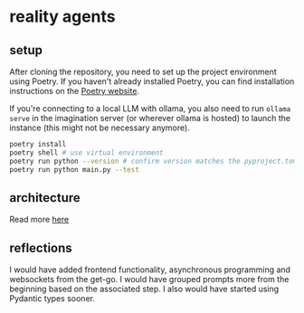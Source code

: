 # reality agents

## setup

After cloning the repository, you need to set up the project environment using Poetry. If you haven't already installed Poetry, you can find installation instructions on the [Poetry website](https://python-poetry.org/docs/).

If you're connecting to a local LLM with ollama, you also need to run `ollama serve` in the imagination server (or wherever ollama is hosted) to launch the instance (this might not be necessary anymore).

 ```bash
 poetry install
 poetry shell # use virtual environment
 poetry run python --version # confirm version matches the pyproject.toml
 poetry run python main.py --test
```


## architecture

Read more [here](./reality_agents/README.md)


## reflections

I would have added frontend functionality, asynchronous programming and websockets from the get-go.  I would have grouped prompts more from the beginning based on the associated step.  I also would have started using Pydantic types sooner.  
